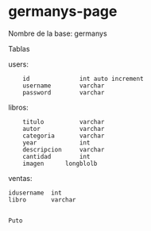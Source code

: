 # germanys-page

Nombre de la base: germanys

Tablas

users:

        id            	int auto increment
        username      	varchar 
        password      	varchar
              

libros:

        titulo        	varchar
        autor         	varchar
        categoria     	varchar
        year          	int
        descripcion   	varchar
        cantidad      	int         
        imagen		longblolb
          

ventas:

	idusername	int
	libro		varchar
	
	
	Puto
